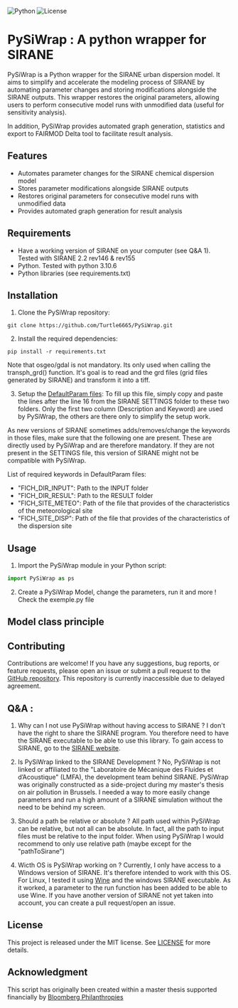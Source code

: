 ![Python](https://img.shields.io/badge/python-3.8-blue.svg) ![License](https://img.shields.io/badge/license-MIT-green.svg)

# PySiWrap : A python wrapper for SIRANE

PySiWrap is a Python wrapper for the SIRANE urban dispersion model. It aims to simplify and accelerate the modeling process of SIRANE by automating parameter changes and storing modifications alongside the SIRANE outputs. This wrapper restores the original parameters, allowing users to perform consecutive model runs with unmodified data (useful for sensitivity analysis).

In addition, PySiWrap provides automated graph generation, statistics and export to FAIRMOD Delta tool to facilitate result analysis.

## Features

- Automates parameter changes for the SIRANE chemical dispersion model
- Stores parameter modifications alongside SIRANE outputs
- Restores original parameters for consecutive model runs with unmodified data
- Provides automated graph generation for result analysis

## Requirements
- Have a working version of SIRANE on your computer (see Q&A 1). Tested with SIRANE 2.2 rev146 & rev155
- Python. Tested with python 3.10.6
- Python libraries (see requirements.txt)

## Installation
1. Clone the PySiWrap repository:
```
git clone https://github.com/Turtle6665/PySiWrap.git
```

2. Install the required dependencies:
```
pip install -r requirements.txt
```
Note that osgeo/gdal is not mandatory. Its only used when calling the transph_grd() function. It's goal is to read and the grd files (grid files generated by SIRANE) and transform it into a tiff.

3. Setup the [DefaultParam files](DefaultParam/):
To fill up this file, simply copy and paste the lines after the line 16 from the SIRANE SETTINGS folder to these two folders. Only the first two column (Description and Keyword) are used by PySiWrap, the others are there only to simplify the setup work.

As new versions of SIRANE sometimes adds/removes/change the keywords in those files, make sure that the following one are present. These are directly used by PySiWrap and are therefore mandatory. If they are not present in the SETTINGS file, this version of SIRANE might not be compatible with PySiWrap.

List of required keywords in DefaultParam files:
* "FICH_DIR_INPUT": Path to the INPUT folder
* "FICH_DIR_RESUL": Path to the RESULT folder
* "FICH_SITE_METEO": Path of the file that provides of the characteristics of the meteorological site
* "FICH_SITE_DISP": Path of the file that provides of the characteristics of the dispersion site

## Usage
1. Import the PySiWrap module in your Python script:
```python
import PySiWrap as ps
```
2. Create a PySiWrap Model, change the parameters, run it and more !
Check the exemple.py file

## Model class principle


## Contributing
Contributions are welcome! If you have any suggestions, bug reports, or feature requests, please open an issue or submit a pull request to the [GitHub repository](https://github.com/Turtle6665/PySiWrap). This repository is currently inaccessible due to delayed agreement.

## Q&A :
1. Why can I not use PySiWrap without having access to SIRANE ?
I don't have the right to share the SIRANE program. You therefore need to have the SIRANE executable to be able to use this library. To gain access to SIRANE, go to the [SIRANE website](http://air.ec-lyon.fr/SIRANE/index.php).

2. Is PySiWrap linked to the SIRANE Development ?
No, PySiWrap is not linked or affiliated to the "Laboratoire de Mécanique des Fluides et d’Acoustique" (LMFA), the development team behind SIRANE. PySiWrap was originally constructed as a side-project during my master's thesis on air pollution in Brussels. I needed a way to more easily change parameters and run a high amount of a SIRANE simulation without the need to be behind my screen.

3. Should a path be relative or absolute ?
All path used within PySiWrap can be relative, but not all can be absolute. In fact, all the path to input files must be relative to the input folder.
When using PySiWrap I would recommend to only use relative path (maybe except for the "pathToSirane")

4. Wicth OS is PySiWrap working on ?
Currently, I only have access to a Windows version of SIRANE. It's therefore intended to work with this OS. For Linux, I tested it using [Wine](https://www.winehq.org/) and the windows SIRANE executable. As it worked, a parameter to the run function has been added to be able to use Wine.
If you have another version of SIRANE not yet taken into account, you can create a pull request/open an issue.


## License
This project is released under the MIT license. See [LICENSE](LICENSE) for more details.

## Acknowledgment
This script has originally been created within a master thesis supported financially by [Bloomberg Philanthropies](https://www.bloomber.org)
